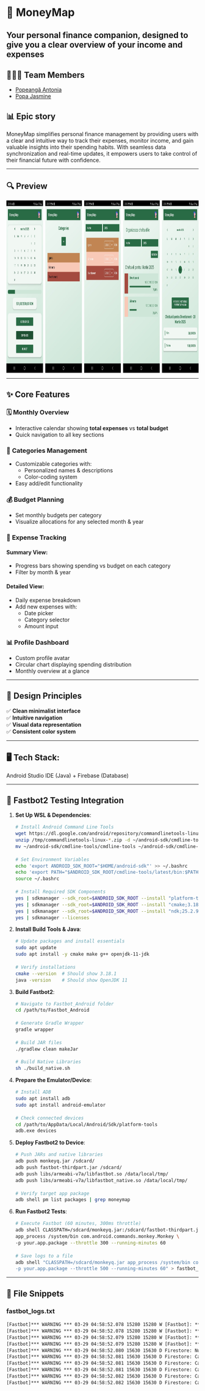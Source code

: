 # 💸 MoneyMap  

## Your personal finance companion, designed to give you a clear overview of your income and expenses  

## 👩🏻‍💻 Team Members  
- [Popeangă Antonia](https://github.com/antoniapopeanga)  
- [Popa Jasmine](https://github.com/jasminepopa3)  

## 📊 Epic story
MoneyMap simplifies personal finance management by providing users with a clear and intuitive way to track their expenses, monitor income, and gain valuable insights into their spending habits. With seamless data synchronization and real-time updates, it empowers users to take control of their financial future with confidence.  

---  

## 🔍 Preview  

<div style="display: flex; justify-content: space-between;">
    <img src="home_moneymap.jpg" alt="Bug 3" height="450" style="width: 19%;">
    <img src="categories_moneymap.jpg" alt="Bug 4" height="450" style="width: 19%;">
    <img src="budgets_moneymap.jpg" alt="Bug 2" height="450" style="width: 19%;">
    <img src="expenses_s_moneymap.jpg" alt="Bug 1" height="450" style="width: 19%;">
    <img src="expenses_d_moneymap.jpg" alt="Bug 1" height="450" style="width: 19%;">
</div>

---

## ✨ Core Features  

### 🗓 **Monthly Overview**  
- Interactive calendar showing **total expenses** vs **total budget**  
- Quick navigation to all key sections  

### 📑 **Categories Management**  
- Customizable categories with:  
  - Personalized names & descriptions  
  - Color-coding system  
- Easy add/edit functionality  

### 💰 **Budget Planning**  
- Set monthly budgets per category  
- Visualize allocations for any selected month & year  

### 💸 **Expense Tracking**  
#### Summary View:  
- Progress bars showing spending vs budget on each category
- Filter by month & year
  
#### Detailed View:  
- Daily expense breakdown  
- Add new expenses with:  
  - Date picker  
  - Category selector  
  - Amount input  

### 📊 **Profile Dashboard**  
- Custom profile avatar  
- Circular chart displaying spending distribution  
- Monthly overview at a glance  

---

## 🎨 Design Principles  
✅ **Clean minimalist interface**  
✅ **Intuitive navigation**  
✅ **Visual data representation**  
✅ **Consistent color system**  

---

## 🖥️ **Tech Stack:**  
Android Studio IDE (Java) + Firebase (Database)  

---

## 🔧 Fastbot2 Testing Integration  

1. **Set Up WSL & Dependencies**:  
     ```bash
    # Install Android Command Line Tools  
    wget https://dl.google.com/android/repository/commandlinetools-linux-9477386_latest.zip -P /tmp
    unzip /tmp/commandlinetools-linux-*.zip -d ~/android-sdk/cmdline-tools
    mv ~/android-sdk/cmdline-tools/cmdline-tools ~/android-sdk/cmdline-tools/latest  
    
    # Set Environment Variables  
    echo 'export ANDROID_SDK_ROOT="$HOME/android-sdk"' >> ~/.bashrc  
    echo 'export PATH="$ANDROID_SDK_ROOT/cmdline-tools/latest/bin:$PATH"' >> ~/.bashrc  
    source ~/.bashrc  
    
    # Install Required SDK Components  
   yes | sdkmanager --sdk_root=$ANDROID_SDK_ROOT --install "platform-tools" "build-tools;33.0.2"
   yes | sdkmanager --sdk_root=$ANDROID_SDK_ROOT --install "cmake;3.18.1"
   yes | sdkmanager --sdk_root=$ANDROID_SDK_ROOT --install "ndk;25.2.9519653"
   yes | sdkmanager --licenses  
     
     ```  

2. **Install Build Tools & Java**:  
     ```bash
    # Update packages and install essentials  
    sudo apt update  
    sudo apt install -y cmake make g++ openjdk-11-jdk  
    
    # Verify installations  
    cmake --version  # Should show 3.18.1  
    java -version    # Should show OpenJDK 11
     
      ```  

3. **Build Fastbot2**:  
     ```bash
    # Navigate to Fastbot_Android folder  
    cd /path/to/Fastbot_Android  
    
    # Generate Gradle Wrapper  
    gradle wrapper  
    
    # Build JAR files  
    ./gradlew clean makeJar  
    
    # Build Native Libraries  
    sh ./build_native.sh  
     
    ```  

4. **Prepare the Emulator/Device**:  
     ```bash
     # Install ADB  
    sudo apt install adb 
    sudo apt install android-emulator
     
    # Check connected devices
    cd /path/to/AppData/Local/Android/Sdk/platform-tools
    adb.exe devices  
     
     ```  

5. **Deploy Fastbot2 to Device**:  
     ```bash
   # Push JARs and native libraries  
    adb push monkeyq.jar /sdcard/  
    adb push fastbot-thirdpart.jar /sdcard/
    adb push libs/armeabi-v7a/libfastbot.so /data/local/tmp/
    adb push libs/armeabi-v7a/libfastbot_native.so /data/local/tmp/  
    
    # Verify target app package  
    adb shell pm list packages | grep moneymap
     
      ```  

6. **Run Fastbot2 Tests**:  
     ```bash
   # Execute Fastbot (60 minutes, 300ms throttle)  
    adb shell CLASSPATH=/sdcard/monkeyq.jar:/sdcard/fastbot-thirdpart.jar \  
    app_process /system/bin com.android.commands.monkey.Monkey \  
    -p your.app.package --throttle 300 --running-minutes 60  
    
    # Save logs to a file  
    adb shell "CLASSPATH=/sdcard/monkeyq.jar app_process /system/bin com.android.commands.monkey.Monkey \  
    -p your.app.package --throttle 500 --running-minutes 60" > fastbot_logs.txt 2>&1     
     
     ```
---
     
## 📁 File Snippets

### fastbot_logs.txt
```txt
[Fastbot]*** WARNING *** 03-29 04:58:52.078 15280 15280 W [Fastbot]: *** WARNING *** %s03-24 03:45:23.063  1670  1670 D ConditionProviders.SCP: notifyCondition condition://android/schedule?days=1.2.3.4.5&start=22.0&end=7.0&exitAtAlarm=false STATE_TRUE reason=meetsSchedule
[Fastbot]*** WARNING *** 03-29 04:58:52.078 15280 15280 W [Fastbot]: *** WARNING *** %s03-24 03:45:23.063  1670  1670 D ConditionProviders.SCP: Scheduling evaluate for Mon Mar 24 07:00:00 GMT+02:00 2025 (1742792400000), in +3h14m36s937ms, now=Mon Mar 24 03:45:23 GMT+02:00 2025 (1742780723063)
[Fastbot]*** WARNING *** 03-29 04:58:52.079 15280 15280 W [Fastbot]: *** WARNING *** %s03-24 03:45:23.083  1670  1760 I ActivityManager: Start proc 9862:com.android.providers.calendar/u0a2 for content provider com.android.providers.calendar/.CalendarProvider2
[Fastbot]*** WARNING *** 03-29 04:58:52.079 15280 15280 W [Fastbot]: *** WARNING *** %s03-24 03:45:23.114  1670  1683 I UsageStatsService: Time changed in UsageStats by 619752 seconds
[Fastbot]*** WARNING *** 03-29 04:58:52.080 15630 15630 D Firestore: Number of categories fetched: 5
[Fastbot]*** WARNING *** 03-29 04:58:52.081 15630 15630 D Firestore: Category fetched: b with ID: 1Ieb3JHA1Hs1j8NOYJ5z
[Fastbot]*** WARNING *** 03-29 04:58:52.081 15630 15630 D Firestore: Category fetched: cg with ID: C7VS31GILQ9mFqR6Npzp
[Fastbot]*** WARNING *** 03-29 04:58:52.081 15630 15630 D Firestore: Category fetched: Divertisment with ID: FOtSoXJfnThUQZ1R2OaO
[Fastbot]*** WARNING *** 03-29 04:58:52.082 15630 15630 D Firestore: Category fetched: Alimente with ID: XpBYM0UDKCVNtESlGs9W
[Fastbot]*** WARNING *** 03-29 04:58:52.082 15630 15630 D Firestore: Category fetched: 5Igien5a with ID: wkNi1hGgL2Z9Fu9gmiHp


